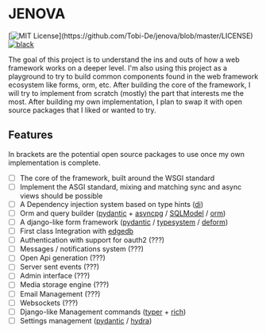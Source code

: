 # JENOVA

[![MIT License](https://img.shields.io/apm/l/atomic-design-ui.svg?)](https://github.com/Tobi-De/jenova/blob/master/LICENSE)
[![black](https://img.shields.io/badge/code%20style-black-000000.svg)](https://github.com/psf/black)

The goal of this project is to understand the ins and outs of how a web framework works on a deeper level.
I'm also using this project as a playground to try to build common components found in the web framework ecosystem 
like forms, orm, etc. After building the core of the framework, I will try to implement from scratch (mostly) 
the part that interests me the most. After building my own implementation, I plan to swap it with open source packages
that I liked or wanted to try.

## Features

In brackets are the potential open source packages to use once my own implementation is complete.

- [ ] The core of the framework, built around the WSGI standard
- [ ] Implement the ASGI standard, mixing and matching sync and async views should be possible
- [ ] A Dependency injection system based on type hints ([di](https://github.com/adriangb/di/))
- [ ] Orm and query builder ([pydantic](https://github.com/samuelcolvin/pydantic/) + [asyncpg](https://github.com/samuelcolvin/pydantic/) / [SQLModel](https://github.com/tiangolo/sqlmodel) / [orm](https://github.com/encode/orm))
- [ ] A django-like form framework ([pydantic](https://github.com/samuelcolvin/pydantic/) / [typesystem](https://github.com/encode/typesystem) / [deform](https://github.com/Pylons/deform))
- [ ] First class Integration with [edgedb](https://github.com/edgedb/edgedb)
- [ ] Authentication with support for oauth2 (???)
- [ ] Messages / notifications system (???)
- [ ] Open Api generation  (???)
- [ ] Server sent events (???) 
- [ ] Admin interface (???)
- [ ] Media storage engine (???)
- [ ] Email Management (???)
- [ ] Websockets (???)
- [ ] Django-like Management commands ([typer](https://github.com/tiangolo/typer) + [rich](https://github.com/Textualize/rich))
- [ ] Settings management ([pydantic](https://github.com/samuelcolvin/pydantic/) / [hydra](https://github.com/facebookresearch/hydra))
